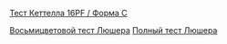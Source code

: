 
[Тест Кеттелла 16PF / Форма C](https://psytests.org/result?v=ctlC67b6ZvyofkfoVvZ-4oas)

[Восьмицветовой тест Люшера](https://psytests.org/result?v=lus1fCIxTAm)
[Полный тест Люшера](https://psytests.org/result?v=lus1FXRDUl08EUBTAk)
